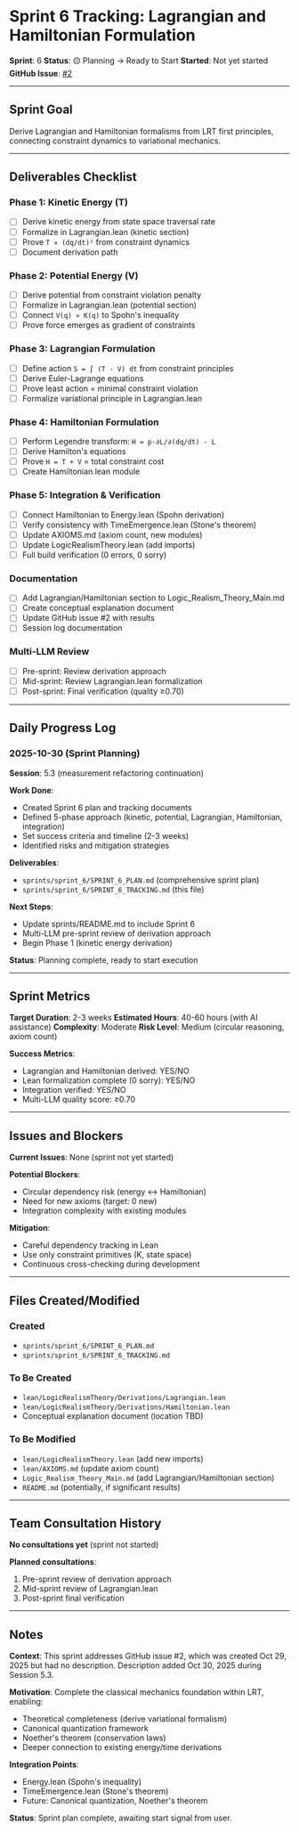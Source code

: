 # Sprint 6 Tracking: Lagrangian and Hamiltonian Formulation

**Sprint**: 6
**Status**: 🟡 Planning → Ready to Start
**Started**: Not yet started
**GitHub Issue**: [#2](https://github.com/jdlongmire/logic-realism-theory/issues/2)

---

## Sprint Goal

Derive Lagrangian and Hamiltonian formalisms from LRT first principles, connecting constraint dynamics to variational mechanics.

---

## Deliverables Checklist

### Phase 1: Kinetic Energy (T)
- [ ] Derive kinetic energy from state space traversal rate
- [ ] Formalize in Lagrangian.lean (kinetic section)
- [ ] Prove `T ∝ (dq/dt)²` from constraint dynamics
- [ ] Document derivation path

### Phase 2: Potential Energy (V)
- [ ] Derive potential from constraint violation penalty
- [ ] Formalize in Lagrangian.lean (potential section)
- [ ] Connect `V(q) ∝ K(q)` to Spohn's inequality
- [ ] Prove force emerges as gradient of constraints

### Phase 3: Lagrangian Formulation
- [ ] Define action `S = ∫ (T - V) dt` from constraint principles
- [ ] Derive Euler-Lagrange equations
- [ ] Prove least action = minimal constraint violation
- [ ] Formalize variational principle in Lagrangian.lean

### Phase 4: Hamiltonian Formulation
- [ ] Perform Legendre transform: `H = p·∂L/∂(dq/dt) - L`
- [ ] Derive Hamilton's equations
- [ ] Prove `H = T + V` = total constraint cost
- [ ] Create Hamiltonian.lean module

### Phase 5: Integration & Verification
- [ ] Connect Hamiltonian to Energy.lean (Spohn derivation)
- [ ] Verify consistency with TimeEmergence.lean (Stone's theorem)
- [ ] Update AXIOMS.md (axiom count, new modules)
- [ ] Update LogicRealismTheory.lean (add imports)
- [ ] Full build verification (0 errors, 0 sorry)

### Documentation
- [ ] Add Lagrangian/Hamiltonian section to Logic_Realism_Theory_Main.md
- [ ] Create conceptual explanation document
- [ ] Update GitHub issue #2 with results
- [ ] Session log documentation

### Multi-LLM Review
- [ ] Pre-sprint: Review derivation approach
- [ ] Mid-sprint: Review Lagrangian.lean formalization
- [ ] Post-sprint: Final verification (quality ≥0.70)

---

## Daily Progress Log

### 2025-10-30 (Sprint Planning)

**Session**: 5.3 (measurement refactoring continuation)

**Work Done**:
- Created Sprint 6 plan and tracking documents
- Defined 5-phase approach (kinetic, potential, Lagrangian, Hamiltonian, integration)
- Set success criteria and timeline (2-3 weeks)
- Identified risks and mitigation strategies

**Deliverables**:
- `sprints/sprint_6/SPRINT_6_PLAN.md` (comprehensive sprint plan)
- `sprints/sprint_6/SPRINT_6_TRACKING.md` (this file)

**Next Steps**:
- Update sprints/README.md to include Sprint 6
- Multi-LLM pre-sprint review of derivation approach
- Begin Phase 1 (kinetic energy derivation)

**Status**: Planning complete, ready to start execution

---

## Sprint Metrics

**Target Duration**: 2-3 weeks
**Estimated Hours**: 40-60 hours (with AI assistance)
**Complexity**: Moderate
**Risk Level**: Medium (circular reasoning, axiom count)

**Success Metrics**:
- Lagrangian and Hamiltonian derived: YES/NO
- Lean formalization complete (0 sorry): YES/NO
- Integration verified: YES/NO
- Multi-LLM quality score: ≥0.70

---

## Issues and Blockers

**Current Issues**: None (sprint not yet started)

**Potential Blockers**:
- Circular dependency risk (energy ↔ Hamiltonian)
- Need for new axioms (target: 0 new)
- Integration complexity with existing modules

**Mitigation**:
- Careful dependency tracking in Lean
- Use only constraint primitives (K, state space)
- Continuous cross-checking during development

---

## Files Created/Modified

### Created
- `sprints/sprint_6/SPRINT_6_PLAN.md`
- `sprints/sprint_6/SPRINT_6_TRACKING.md`

### To Be Created
- `lean/LogicRealismTheory/Derivations/Lagrangian.lean`
- `lean/LogicRealismTheory/Derivations/Hamiltonian.lean`
- Conceptual explanation document (location TBD)

### To Be Modified
- `lean/LogicRealismTheory.lean` (add new imports)
- `lean/AXIOMS.md` (update axiom count)
- `Logic_Realism_Theory_Main.md` (add Lagrangian/Hamiltonian section)
- `README.md` (potentially, if significant results)

---

## Team Consultation History

**No consultations yet** (sprint not started)

**Planned consultations**:
1. Pre-sprint review of derivation approach
2. Mid-sprint review of Lagrangian.lean
3. Post-sprint final verification

---

## Notes

**Context**: This sprint addresses GitHub issue #2, which was created Oct 29, 2025 but had no description. Description added Oct 30, 2025 during Session 5.3.

**Motivation**: Complete the classical mechanics foundation within LRT, enabling:
- Theoretical completeness (derive variational formalism)
- Canonical quantization framework
- Noether's theorem (conservation laws)
- Deeper connection to existing energy/time derivations

**Integration Points**:
- Energy.lean (Spohn's inequality)
- TimeEmergence.lean (Stone's theorem)
- Future: Canonical quantization, Noether's theorem

**Status**: Sprint plan complete, awaiting start signal from user.
